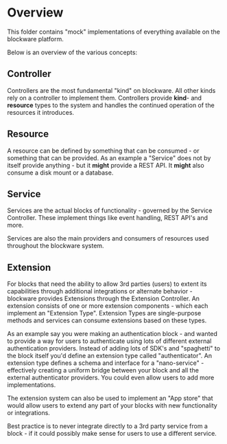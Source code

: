 # Overview

This folder contains "mock" implementations of everything 
available on the blockware platform. 

Below is an overview of the various concepts:

## Controller
Controllers are the most fundamental "kind" on blockware. All other kinds rely on a 
controller to implement them. Controllers provide **kind**- and **resource** types to
the system and handles the continued operation of the resources it introduces.

## Resource
A resource can be defined by something that can be consumed - or something that can be provided.
As an example a "Service" does not by itself provide anything - but it **might** provide a REST API.
It **might** also consume a disk mount or a database.

## Service
Services are the actual blocks of functionality - governed by the Service Controller. 
These implement things like event handling, REST API's and more.

Services are also the main providers and consumers of resources used 
throughout the blockware system.

## Extension
For blocks that need the ability to allow 3rd parties (users) to extent its capabilities 
through additional integrations or alternate behavior - blockware provides Extensions 
through the Extension Controller. An extension consists of one or more extension components - which each 
implement an "Extension Type". Extension Types are single-purpose methods and services can
consume extensions based on these types. 

As an example say you were making an authentication block - and wanted to provide a way
for users to authenticate using lots of different external authentication providers.
Instead of adding lots of SDK's and "spaghetti" to the block itself you'd define an 
extension type called "authenticator". An extension type defines a schema and interface
for a "nano-service" - effectively creating a uniform bridge between your block and 
all the external authenticator providers. You could even allow users to add more 
implementations.

The extension system can also be used to implement an "App store" that would allow users
to extend any part of your blocks with new functionality or integrations.

Best practice is to never integrate directly to a 3rd party service from a block - if 
it could possibly make sense for users to use a different service.
 

